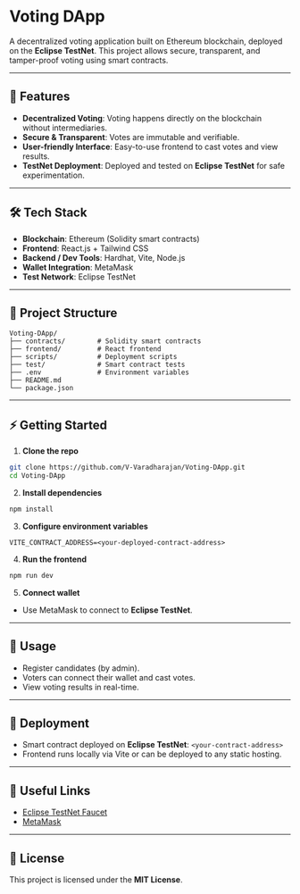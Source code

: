 # Voting DApp

A decentralized voting application built on Ethereum blockchain, deployed on the **Eclipse TestNet**. This project allows secure, transparent, and tamper-proof voting using smart contracts.

---

## 🚀 Features

* **Decentralized Voting**: Voting happens directly on the blockchain without intermediaries.
* **Secure & Transparent**: Votes are immutable and verifiable.
* **User-friendly Interface**: Easy-to-use frontend to cast votes and view results.
* **TestNet Deployment**: Deployed and tested on **Eclipse TestNet** for safe experimentation.

---

## 🛠 Tech Stack

* **Blockchain**: Ethereum (Solidity smart contracts)
* **Frontend**: React.js + Tailwind CSS
* **Backend / Dev Tools**: Hardhat, Vite, Node.js
* **Wallet Integration**: MetaMask
* **Test Network**: Eclipse TestNet

---

## 📂 Project Structure

```
Voting-DApp/
├── contracts/        # Solidity smart contracts
├── frontend/         # React frontend
├── scripts/          # Deployment scripts
├── test/             # Smart contract tests
├── .env              # Environment variables
├── README.md
└── package.json
```

---

## ⚡ Getting Started

1. **Clone the repo**

```bash
git clone https://github.com/V-Varadharajan/Voting-DApp.git
cd Voting-DApp
```

2. **Install dependencies**

```bash
npm install
```

3. **Configure environment variables**

```env
VITE_CONTRACT_ADDRESS=<your-deployed-contract-address>
```

4. **Run the frontend**

```bash
npm run dev
```

5. **Connect wallet**

* Use MetaMask to connect to **Eclipse TestNet**.

---

## 📜 Usage

* Register candidates (by admin).
* Voters can connect their wallet and cast votes.
* View voting results in real-time.

---

## 📌 Deployment

* Smart contract deployed on **Eclipse TestNet**: `<your-contract-address>`
* Frontend runs locally via Vite or can be deployed to any static hosting.

---

## 🔗 Useful Links

* [Eclipse TestNet Faucet](#)
* [MetaMask](https://metamask.io/)

---

## 📄 License

This project is licensed under the **MIT License**.
